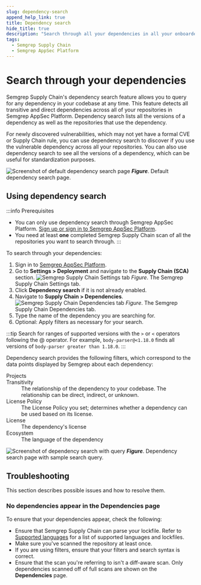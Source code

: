 ```yaml
---
slug: dependency-search
append_help_link: true
title: Dependency search
hide_title: true
description: "Search through all your dependencies in all your onboarded repositories at any time."
tags:
  - Semgrep Supply Chain
  - Semgrep AppSec Platform
---
```


# Search through your dependencies

Semgrep Supply Chain's dependency search feature allows you to query for any dependency in your codebase at any time. This feature detects all transitive and direct dependencies across all of your repositories in Semgrep AppSec Platform. Dependency search lists all the versions of a dependency as well as the repositories that use the dependency.

For newly discovered vulnerabilities, which may not yet have a formal CVE or Supply Chain rule, you can use dependency search to discover if you use the vulnerable dependency across all your repositories. You can also use dependency search to see all the versions of a dependency, which can be useful for standardization purposes.

![Screenshot of default dependency search page](/img/SSC-DepSearch.png)
_**Figure**_. Default dependency search page.

## Using dependency search

:::info Prerequisites
* You can only use dependency search through Semgrep AppSec Platform. [Sign up or sign in to Semgrep AppSec Platform](https://semgrep.dev/login).
* You need at least **one** completed Semgrep Supply Chain scan of all the repositories you want to search through.
:::

To search through your dependencies:

1. Sign in to [Semgrep AppSec Platform](https://semgrep.dev/login).
2. Go to **Settings > Deployment** and navigate to the **Supply Chain (SCA)** section.
  ![Semgrep Supply Chain Settings tab](/img/sc-settings.png#md-width) *Figure*. The Semgrep Supply Chain Settings tab.
1. Click <i class="fa-solid fa-toggle-large-on"></i> **Dependency search** if it is not already enabled.
2. Navigate to **Supply Chain > Dependencies**.
  ![Semgrep Supply Chain Dependencies tab](/img/sc-dependencies.png#md-width) *Figure*. The Semgrep Supply Chain Dependencies tab.
1. Type the name of the dependency you are searching for.
2. Optional: Apply filters as necessary for your search.

:::tip
Search for ranges of supported versions with the `>` or `<` operators following the @ operator. For example, `body-parser@<1.18.0` finds all versions of `body-parser greater than 1.18.0`.
:::
    
Dependency search provides the following filters, which correspond to the data points displayed by Semgrep about each dependency:

<dl>
<dt>Projects</dt>
<dd></dd>
<dt>Transitivity</dt>
<dd>The relationship of the dependency to your codebase. The relationship can be direct, indirect, or unknown.</dd>
<dt>License Policy</dt>
<dd>The License Policy you set; determines whether a dependency can be used based on its license.</dd>
<dt>License</dt>
<dd>The dependency's license</dd>
<dt>Ecosystem</dt>
<dd>The language of the dependency</dd>
</dl>

![Screenshot of dependency search with query](/img/SSC-DepSearch-Query.png)
_**Figure**_.  Dependency search page with sample search query.

## Troubleshooting

This section describes possible issues and how to resolve them.

### No dependencies appear in the Dependencies page

To ensure that your dependencies appear, check the following:

* Ensure that Semgrep Supply Chain can parse your lockfile. Refer to [Supported languages](/supported-languages) for a list of supported languages and lockfiles.
* Make sure you've scanned the repository at least once.
* If you are using filters, ensure that your filters and search syntax is correct.
* Ensure that the scan you're referring to isn't a diff-aware scan. Only dependencies scanned off of full scans are shown on the **Dependencies** page. 
